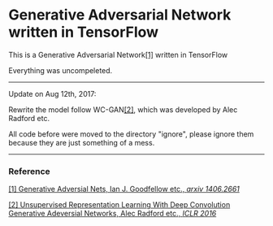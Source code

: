 # Generative Adversarial Network written in TensorFlow

This is a Generative Adversarial Network[[1]]((https://arxiv.org/abs/1406.2661)) written in TensorFlow

Everything was uncompeleted.

----
Update on Aug 12th, 2017:

Rewrite the model follow WC-GAN[[2]](https://arxiv.org/pdf/1511.06434.pdf), which was developed by 
Alec Radford etc.

All code before were moved to the directory "ignore", please ignore them because they are just something of a mess.

----
### Reference

[[1] Generative Adversial Nets, Ian J. Goodfellow etc., _arxiv 1406.2661_](https://arxiv.org/abs/1406.2661)

[[2] Unsupervised Representation Learning With Deep Convolution Generative Adeversial Networks, Alec Radford etc., _ICLR 2016_ ](https://arxiv.org/pdf/1511.06434.pdf)